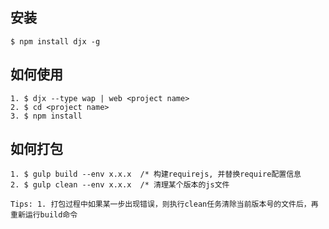 

## 安装

    $ npm install djx -g

## 如何使用

    1. $ djx --type wap | web <project name>
    2. $ cd <project name>
    3. $ npm install

## 如何打包

    1. $ gulp build --env x.x.x  /* 构建requirejs, 并替换require配置信息
    2. $ gulp clean --env x.x.x  /* 清理某个版本的js文件

    Tips: 1. 打包过程中如果某一步出现错误，则执行clean任务清除当前版本号的文件后，再重新运行build命令

